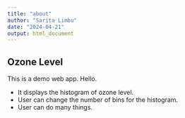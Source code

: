 ```yaml
---
title: "about"
author: "Sarita Limbu"
date: "2024-04-21"
output: html_document
---
```


## Ozone Level

This is a demo web app. Hello.

-  It displays the histogram of ozone level.
-  User can change the number of bins for the histogram.
-  User can do many things.

